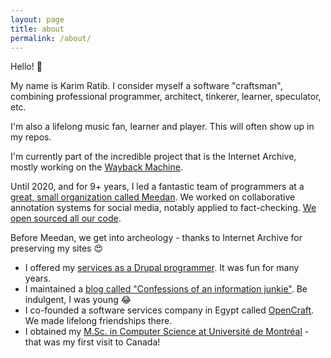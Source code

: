 ```yaml
---
layout: page
title: about
permalink: /about/
---
```


Hello! :wave:

My name is Karim Ratib. I consider myself a software "craftsman", combining professional programmer, architect, tinkerer, learner, speculator, etc.

I'm also a lifelong music fan, learner and player. This will often show up in my repos.

I'm currently part of the incredible project that is the Internet Archive, mostly working on the [Wayback Machine](https://web.archive.org/).

Until 2020, and for 9+ years, I led a fantastic team of programmers at a [great, small organization called Meedan](https://meedan.com). We worked on collaborative annotation systems for social media, notably applied to fact-checking. [We open sourced all our code](https://github.com/meedan).

Before Meedan, we get into archeology - thanks to Internet Archive for preserving my sites :heart_eyes:
- I offered my [services as a Drupal programmer](https://web.archive.org/web/20150511035727/http://thereisamoduleforthat.com/). It was fun for many years.
- I maintained a [blog called "Confessions of an information junkie"](https://web.archive.org/web/20181029071954/http://infojunkie.karimratib.me/). Be indulgent, I was young :joy:
- I co-founded a software services company in Egypt called [OpenCraft](https://web.archive.org/web/20170422101115/http://www.open-craft.com/). We made lifelong friendships there.
- I obtained my [M.Sc. in Computer Science at Université de Montréal](https://web.archive.org/web/20021005070730/http://www.iro.umontreal.ca/~ratib/) - that was my first visit to Canada!
